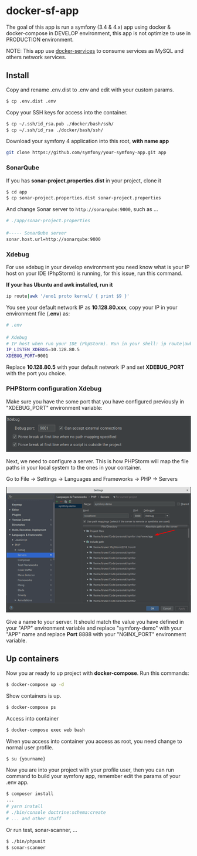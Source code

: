 # docker-sf-app
The goal of this app is run a symfony (3.4 & 4.x) app using docker & docker-compose in DEVELOP environment, this app is
not optimize to use in PRODUCTION environment.

NOTE: This app use [docker-services](https://github.com/ginsen/docker-services) to consume services as MySQL and others
network services.

## Install

Copy and rename .env.dist to .env and edit with your custom params.

```bash
$ cp .env.dist .env
```

Copy your SSH keys for access into the container.

```bash
$ cp ~/.ssh/id_rsa.pub ./docker/bash/ssh/
$ cp ~/.ssh/id_rsa ./docker/bash/ssh/
```

Download your symfony 4 application into this root, **with name app**

```bash
git clone https://github.com/symfony/your-symfony-app.git app
```

### SonarQube

If you has **sonar-project.properties.dist** in your project, clone it

```bash
$ cd app
$ cp sonar-project.properties.dist sonar-project.properties
```

And change Sonar server to `http://sonarqube:9000`,
such as ...

```bash
# ./app/sonar-project.properties

#----- SonarQube server
sonar.host.url=http://sonarqube:9000
```

### Xdebug
For use xdebug in your develop environment you need know what is your IP host on your IDE (PhpStorm) is running, for
this issue, run this command.

__If your has Ubuntu and awk installed, run it__

```bash
ip route|awk '/eno1 proto kernel/ { print $9 }'
```

You see your default network IP as __10.128.80.xxx__, copy your IP in your environment file (__.env__) as:

```bash
# .env

# Xdebug
# IP host when run your IDE (PhpStorm). Run in your shell: ip route|awk '/eno1 proto kernel/ { print $9 }'
IP_LISTEN_XDEBUG=10.128.80.5
XDEBUG_PORT=9001
```

Replace **10.128.80.5** with your default network IP and set **XDEBUG_PORT** with the port you choice.

### PHPStorm configuration Xdebug

Make sure you have the some port that you have configured previously in "XDEBUG_PORT" environment variable:

![alt text](https://raw.githubusercontent.com/ginsen/docker-sf-app/master/docker/doc/xdebug_port.png "Xdebug port")

Next, we need to configure a server. This is how PHPStorm will map the file paths in your local system to the ones in
your container.

Go to File -> Settings -> Languages and Frameworks -> PHP -> Servers

![alt text](https://raw.githubusercontent.com/ginsen/docker-sf-app/master/docker/doc/xdebug_server.png "Xdebug server")

Give a name to your server. It should match the value you have defined in your "APP" environment variable and replace 
"symfony-demo" with your "APP" name and replace **Port** 8888 with your "NGINX_PORT" environment variable.

## Up containers

Now you ar ready to up project with **docker-compose**.
Run this commands:

```bash
$ docker-compose up -d
```

Show containers is up.

```bash
$ docker-compose ps
```

Access into container

```bash
$ docker-compose exec web bash
```

When you access into container you access as root, you need change to normal user profile.

```bash
$ su {yourname}
```

Now you are into your project with your profile user, then you can run command to build your symfony app, remember edit 
the params of your .env app.

```bash
$ composer install
...
# yarn install
# ./bin/console doctrine:schema:create
# ... and other stuff
``` 

Or run test, sonar-scanner, ...

```bash
$ ./bin/phpunit
$ sonar-scanner
```